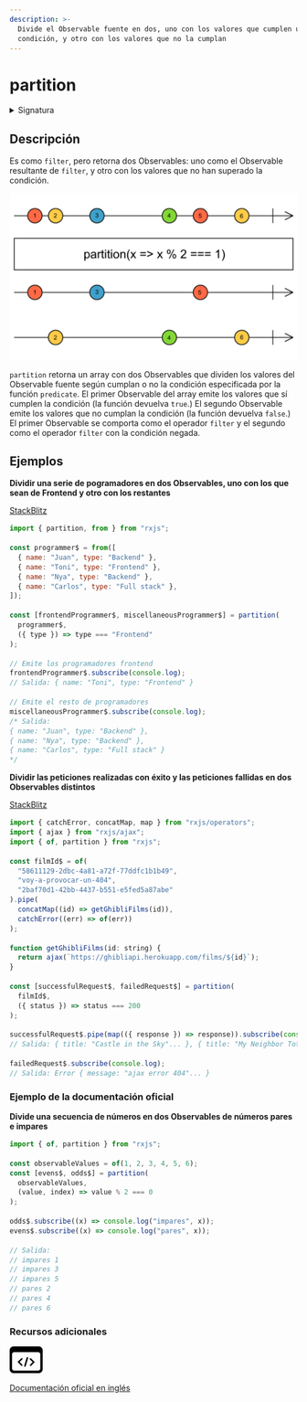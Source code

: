 ```yaml
---
description: >-
  Divide el Observable fuente en dos, uno con los valores que cumplen una
  condición, y otro con los valores que no la cumplan
---
```


# partition

<details>

<summary>Signatura</summary>

#### Firma

`partition<T>(source: any, predicate: (value: T, index: number) => boolean, thisArg?: any): [Observable<T>, Observable<T>]`

#### Parámetros

#### Retorna

`[Observable<T>, Observable<T>]`: Un array con dos Observables: uno con valores que cumplen la función `predicate`, y otro con valores que no la cumplen.

</details>

## Descripción

Es como `filter`, pero retorna dos Observables: uno como el Observable resultante de `filter`, y otro con los valores que no han superado la condición.

![Diagrama de canicas del operador partition](assets/images/marble-diagrams/transformation/partition.png)

`partition` retorna un array con dos Observables que dividen los valores del Observable fuente según cumplan o no la condición especificada por la función `predicate`. El primer Observable del array emite los valores que sí cumplen la condición (la función devuelva `true`.) El segundo Observable emite los valores que no cumplan la condición (la función devuelva `false`.) El primer Observable se comporta como el operador `filter` y el segundo como el operador `filter` con la condición negada.

## Ejemplos

**Dividir una serie de pogramadores en dos Observables, uno con los que sean de Frontend y otro con los restantes**

[StackBlitz](https://stackblitz.com/edit/rxjs-partition-1?file=index.ts)

```javascript
import { partition, from } from "rxjs";

const programmer$ = from([
  { name: "Juan", type: "Backend" },
  { name: "Toni", type: "Frontend" },
  { name: "Nya", type: "Backend" },
  { name: "Carlos", type: "Full stack" },
]);

const [frontendProgrammer$, miscellaneousProgrammer$] = partition(
  programmer$,
  ({ type }) => type === "Frontend"
);

// Emite los programadores frontend
frontendProgrammer$.subscribe(console.log);
// Salida: { name: "Toni", type: "Frontend" }

// Emite el resto de programadores
miscellaneousProgrammer$.subscribe(console.log);
/* Salida: 
{ name: "Juan", type: "Backend" },
{ name: "Nya", type: "Backend" },
{ name: "Carlos", type: "Full stack" }
*/
```

**Dividir las peticiones realizadas con éxito y las peticiones fallidas en dos Observables distintos**

[StackBlitz](https://stackblitz.com/edit/rxjs-partition-2?file=index.ts)

```javascript
import { catchError, concatMap, map } from "rxjs/operators";
import { ajax } from "rxjs/ajax";
import { of, partition } from "rxjs";

const filmId$ = of(
  "58611129-2dbc-4a81-a72f-77ddfc1b1b49",
  "voy-a-provocar-un-404",
  "2baf70d1-42bb-4437-b551-e5fed5a87abe"
).pipe(
  concatMap((id) => getGhibliFilms(id)),
  catchError((err) => of(err))
);

function getGhibliFilms(id: string) {
  return ajax(`https://ghibliapi.herokuapp.com/films/${id}`);
}

const [successfulRequest$, failedRequest$] = partition(
  filmId$,
  ({ status }) => status === 200
);

successfulRequest$.pipe(map(({ response }) => response)).subscribe(console.log);
// Salida: { title: "Castle in the Sky"... }, { title: "My Neighbor Totoro"... }

failedRequest$.subscribe(console.log);
// Salida: Error { message: "ajax error 404"... }
```

### Ejemplo de la documentación oficial

**Divide una secuencia de números en dos Observables de números pares e impares**

```javascript
import { of, partition } from "rxjs";

const observableValues = of(1, 2, 3, 4, 5, 6);
const [evens$, odds$] = partition(
  observableValues,
  (value, index) => value % 2 === 0
);

odds$.subscribe((x) => console.log("impares", x));
evens$.subscribe((x) => console.log("pares", x));

// Salida:
// impares 1
// impares 3
// impares 5
// pares 2
// pares 4
// pares 6
```

### Recursos adicionales

[![Source code](assets/icons/source-code.png)](https://github.com/ReactiveX/rxjs/blob/master/src/internal/operators/partition.ts)

[Documentación oficial en inglés](https://rxjs.dev/api/index/function/partition)
